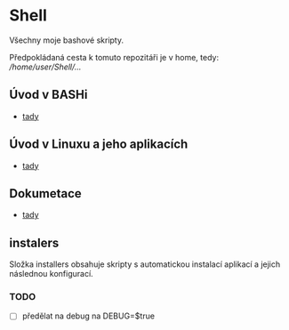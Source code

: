 # Shell
Všechny moje bashové skripty.

Předpokládaná cesta k tomuto repozitáři je v home, tedy: */home/user/Shell/...*

## Úvod v BASHi
* [tady](/How2BASH/main.md)

## Úvod v Linuxu a jeho aplikacích
* [tady](/How2Linux/main.md)

## Dokumetace
* [tady](/DOC/main.md)


## instalers

Složka installers obsahuje skripty s automatickou instalací aplikací a jejich následnou konfigurací.


### TODO

 - [ ] předělat na debug na DEBUG=$true

